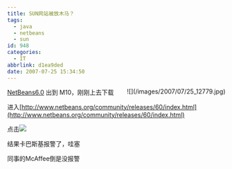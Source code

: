 ```yaml
---
title: SUN网站被放木马？
tags:
  - java
  - netbeans
  - sun
id: 948
categories:
  - IT
abbrlink: d1ea9ded
date: 2007-07-25 15:34:50
---
```


<div style="float: right">![](/images/2007/07/25_12779.jpg)</div>

[NetBeans6.0](http://www.netbeans.org/index.html) 出到 M10，刚刚上去下载

进入[http://www.netbeans.org/community/releases/60/index.html](http://www.netbeans.org/community/releases/60/index.html)

点击![](http://www.netbeans.org/images/v5/download-nb-button3-preview.gif)

结果卡巴斯基报警了，哇塞

同事的McAffee倒是没报警